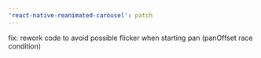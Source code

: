 ```yaml
---
'react-native-reanimated-carousel': patch
---
```


fix: rework code to avoid possible flicker when starting pan (panOffset race condition)
